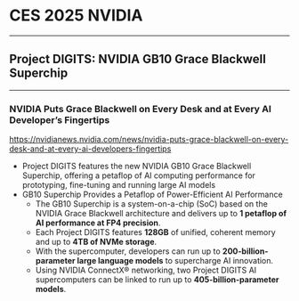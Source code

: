 # CES 2025 NVIDIA


---
## Project DIGITS: NVIDIA GB10 Grace Blackwell Superchip

---
### NVIDIA Puts Grace Blackwell on Every Desk and at Every AI Developer’s Fingertips
https://nvidianews.nvidia.com/news/nvidia-puts-grace-blackwell-on-every-desk-and-at-every-ai-developers-fingertips
* Project DIGITS features the new NVIDIA GB10 Grace Blackwell Superchip, offering a petaflop of AI computing performance for prototyping, fine-tuning and running large AI models
* GB10 Superchip Provides a Petaflop of Power-Efficient AI Performance
  * The GB10 Superchip is a system-on-a-chip (SoC) based on the NVIDIA Grace Blackwell architecture and delivers up to **1 petaflop of AI performance at FP4 precision**.
  * Each Project DIGITS features **128GB** of unified, coherent memory and up to **4TB of NVMe storage**.
  * With the supercomputer, developers can run up to **200-billion-parameter large language models** to supercharge AI innovation.
  * Using NVIDIA ConnectX® networking, two Project DIGITS AI supercomputers can be linked to run up to **405-billion-parameter models**.
